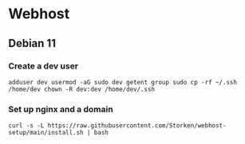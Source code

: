 # Webhost

## Debian 11

### Create a dev user
`adduser dev
usermod -aG sudo dev
getent group sudo
cp -rf ~/.ssh /home/dev
chown -R dev:dev /home/dev/.ssh`

### Set up nginx and a domain
`curl -s -L https://raw.githubusercontent.com/Storken/webhost-setup/main/install.sh | bash`
